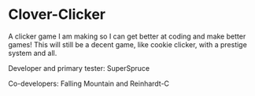 # Clover-Clicker

A clicker game I am making so I can get better at coding and make better games!
This will still be a decent game, like cookie clicker, with a prestige system and all.


Developer and primary tester: SuperSpruce

Co-developers: Falling Mountain and Reinhardt-C
